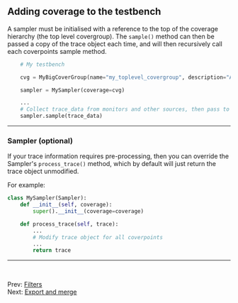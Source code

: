 <!--
  ~ SPDX-License-Identifier: MIT
  ~ Copyright (c) 2023-2024 Vypercore. All Rights Reserved
  -->

## Adding coverage to the testbench

A sampler must be initialised with a reference to the top of the coverage hierarchy (the top level covergroup). The `sample()` method can then be passed a copy of the trace object each time, and will then recursively call each coverpoints sample method.

``` Python
    # My testbench

    cvg = MyBigCoverGroup(name="my_toplevel_covergroup", description="All of my coverage")

    sampler = MySampler(coverage=cvg)

    ...
    # Collect trace_data from monitors and other sources, then pass to coverage
    sampler.sample(trace_data)
```
---
### Sampler (optional)

If your trace information requires pre-processing, then you can override the Sampler's `process_trace()` method, which by default will just return the trace object unmodified.

For example:

``` Python
class MySampler(Sampler):
    def __init__(self, coverage):
        super().__init__(coverage=coverage)

    def process_trace(self, trace):
        ...
        # Modify trace object for all coverpoints
        ...
        return trace
```
---
<br>

Prev: [Filters](filters.md)
<br>
Next: [Export and merge](export_and_merge.md)
